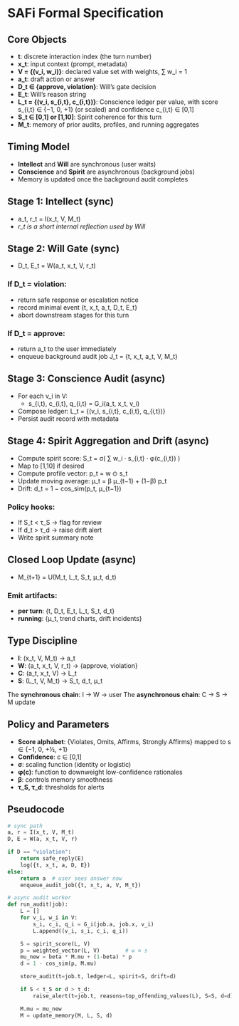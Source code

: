# SAFi Formal Specification

## Core Objects

  * **t**: discrete interaction index (the turn number)
  * **x\_t**: input context (prompt, metadata)
  * **V = {(v\_i, w\_i)}**: declared value set with weights, ∑ w\_i = 1
  * **a\_t**: draft action or answer
  * **D\_t ∈ {approve, violation}**: Will’s gate decision
  * **E\_t**: Will’s reason string
  * **L\_t = {(v\_i, s\_{i,t}, c\_{i,t})}**: Conscience ledger per value, with score s\_{i,t} ∈ {−1, 0, +1} (or scaled) and confidence c\_{i,t} ∈ [0,1]
  * **S\_t ∈ [0,1] or [1,10]**: Spirit coherence for this turn
  * **M\_t**: memory of prior audits, profiles, and running aggregates


## Timing Model

  * **Intellect** and **Will** are synchronous (user waits)
  * **Conscience** and **Spirit** are asynchronous (background jobs)
  * Memory is updated once the background audit completes


## Stage 1: Intellect (sync)

  * a\_t, r\_t = I(x\_t, V, M\_t)
  * *r\_t is a short internal reflection used by Will*


## Stage 2: Will Gate (sync)

  * D\_t, E\_t = W(a\_t, x\_t, V, r\_t)

### If D\_t = violation:

  * return safe response or escalation notice
  * record minimal event {t, x\_t, a\_t, D\_t, E\_t}
  * abort downstream stages for this turn

### If D\_t = approve:

  * return a\_t to the user immediately
  * enqueue background audit job J\_t = {t, x\_t, a\_t, V, M\_t}


## Stage 3: Conscience Audit (async)

  * For each v\_i in V:
      * s\_{i,t}, c\_{i,t}, q\_{i,t} = G\_i(a\_t, x\_t, v\_i)
  * Compose ledger: L\_t = {(v\_i, s\_{i,t}, c\_{i,t}, q\_{i,t})}
  * Persist audit record with metadata


## Stage 4: Spirit Aggregation and Drift (async)

  * Compute spirit score: S\_t = σ( ∑ w\_i · s\_{i,t} · φ(c\_{i,t}) )
  * Map to [1,10] if desired
  * Compute profile vector: p\_t = w ⊙ s\_t
  * Update moving average: μ\_t = β μ\_{t−1} + (1−β) p\_t
  * Drift: d\_t = 1 − cos\_sim(p\_t, μ\_{t−1})

### Policy hooks:

  * If S\_t \< τ\_S → flag for review
  * If d\_t \> τ\_d → raise drift alert
  * Write spirit summary note


## Closed Loop Update (async)

  * M\_{t+1} = U(M\_t, L\_t, S\_t, μ\_t, d\_t)

### Emit artifacts:

  * **per turn**: {t, D\_t, E\_t, L\_t, S\_t, d\_t}
  * **running**: {μ\_t, trend charts, drift incidents}

## Type Discipline

  * **I**: (x\_t, V, M\_t) → a\_t
  * **W**: (a\_t, x\_t, V, r\_t) → {approve, violation}
  * **C**: (a\_t, x\_t, V) → L\_t
  * **S**: (L\_t, V, M\_t) → S\_t, d\_t, μ\_t

The **synchronous chain**: I → W → user
The **asynchronous chain**: C → S → M update


## Policy and Parameters

  * **Score alphabet**: {Violates, Omits, Affirms, Strongly Affirms} mapped to s ∈ {−1, 0, +½, +1}
  * **Confidence**: c ∈ [0,1]
  * **σ**: scaling function (identity or logistic)
  * **φ(c)**: function to downweight low-confidence rationales
  * **β**: controls memory smoothness
  * **τ\_S, τ\_d**: thresholds for alerts


## Pseudocode

```python
# sync path
a, r = I(x_t, V, M_t)
D, E = W(a, x_t, V, r)

if D == "violation":
    return safe_reply(E)
    log({t, x_t, a, D, E})
else:
    return a  # user sees answer now
    enqueue_audit_job({t, x_t, a, V, M_t})

# async audit worker
def run_audit(job):
    L = []
    for v_i, w_i in V:
        s_i, c_i, q_i = G_i(job.a, job.x, v_i)
        L.append((v_i, s_i, c_i, q_i))

    S = spirit_score(L, V)
    p = weighted_vector(L, V)        # w ⊙ s
    mu_new = beta * M.mu + (1-beta) * p
    d = 1 - cos_sim(p, M.mu)

    store_audit(t=job.t, ledger=L, spirit=S, drift=d)

    if S < τ_S or d > τ_d:
        raise_alert(t=job.t, reasons=top_offending_values(L), S=S, d=d)

    M.mu = mu_new
    M = update_memory(M, L, S, d)
```

